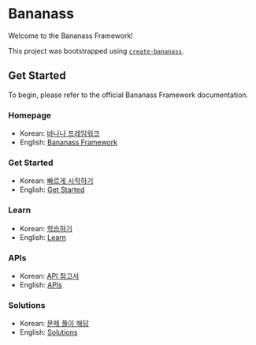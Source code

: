 # Bananass

Welcome to the Bananass Framework!

This project was bootstrapped using [`create-bananass`](https://www.github.com/lumirlumir/npm-bananass).

## Get Started

To begin, please refer to the official Bananass Framework documentation.

### Homepage

- Korean: [바나나 프레임워크](https://bananass.lumir.page)
- English: [Bananass Framework](https://bananass.lumir.page/en)

### Get Started

- Korean: [빠르게 시작하기](https://bananass.lumir.page/get-started/quick-start)
- English: [Get Started](https://bananass.lumir.page/en/get-started/quick-start)

### Learn

- Korean: [학습하기](https://bananass.lumir.page/learn)
- English: [Learn](https://bananass.lumir.page/en/learn)

### APIs

- Korean: [API 참고서](https://bananass.lumir.page/apis)
- English: [APIs](https://bananass.lumir.page/en/apis)

### Solutions

- Korean: [문제 풀이 해답](https://bananass.lumir.page/solutions)
- English: [Solutions](https://bananass.lumir.page/en/solutions)
